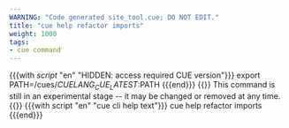 ```yaml
---
WARNING: "Code generated site_tool.cue; DO NOT EDIT."
title: "cue help refactor imports"
weight: 1000
tags:
- cue command
---
```

{{{with _script_ "en" "HIDDEN: access required CUE version"}}}
export PATH=/cues/$CUELANG_CUE_LATEST:$PATH
{{{end}}}
{{<info>}}
This command is still in an experimental stage -- it may be changed or removed at any time.
{{</info>}}
{{{with script "en" "cue cli help text"}}}
cue help refactor imports
{{{end}}}
